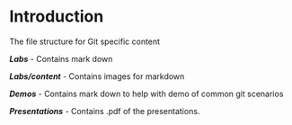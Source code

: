 # Introduction 
The file structure for Git specific content

***Labs*** - Contains mark down

***Labs/content*** - Contains images for markdown

***Demos*** - Contains mark down to help with demo of common git scenarios

***Presentations*** - Contains .pdf of the presentations.
